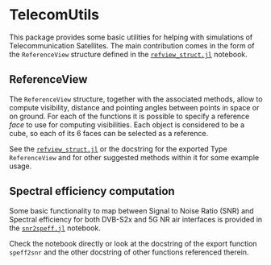# TelecomUtils

This package provides some basic utilities for helping with simulations of Telecommunication Satellites. The main contribution comes in the form of the `ReferenceView` structure defined in the [`refview_struct.jl`](notebooks/refview_struct.jl) notebook.

## ReferenceView 
The `ReferenceView` structure, together with the associated methods, allow to compute visibility, distance and pointing angles between points in space or on ground. For each of the functions it is possible to specify a reference _face_ to use for computing visibilities. Each object is considered to be a cube, so each of its 6 faces can be selected as a reference.

See the [`refview_struct.jl`](notebooks/refview_struct.jl) or the docstring for the exported Type `ReferenceView` and for other suggested methods within it for some example usage.

## Spectral efficiency computation
Some basic functionality to map between Signal to Noise Ratio (SNR) and Spectral efficiency for both DVB-S2x and 5G NR air interfaces is provided in the [`snr2speff.jl`](notebooks/snr2speff.jl) notebook.

Check the notebook directly or look at the docstring of the export function `speff2snr` and the other docstring of other functions referenced therein.
